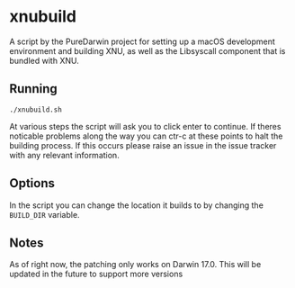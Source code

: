 # xnubuild

A script by the PureDarwin project for setting up a macOS development environment and building XNU, as well as the Libsyscall component that is bundled with XNU.

## Running

	./xnubuild.sh

At various steps the script will ask you to click enter to continue. If theres noticable problems along the way you can ctr-c at these points to halt the building process. If this occurs please raise an issue in the issue tracker with any relevant information.

## Options

In the script you can change the location it builds to by changing the `BUILD_DIR` variable.

## Notes

As of right now, the patching only works on Darwin 17.0. This will be updated in the future to support more versions